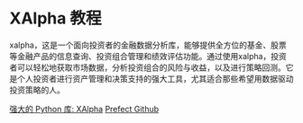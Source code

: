 # XAlpha 教程

<show-structure depth="2"/>

xalpha，这是一个面向投资者的金融数据分析库，能够提供全方位的基金、股票等金融产品的信息查询、投资组合管理和绩效评估功能。通过使用xalpha，投资者可以轻松地获取市场数据，分析投资组合的风险与收益，以及进行策略回测。它是个人投资者进行资产管理和决策支持的强大工具，尤其适合那些希望用数据驱动投资策略的人。


<seealso>
<category ref="ref_docs">
    <a href="https://mp.weixin.qq.com/s/t_P4N90ehSbZyeJLlKy82g">强大的 Python 库: XAlpha</a>
</category>
<category ref="ref_github">
    <a href="https://github.com/PrefectHQ/prefect">Prefect Github</a>
</category>
<category ref="ref_issues">
</category>
<category ref="ref_hf"></category>
<category ref="ref_ms"></category>
</seealso>